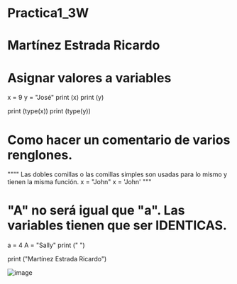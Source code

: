 # Practica1_3W
# Martínez Estrada Ricardo

# Asignar valores a variables
x = 9
y = "José"
print (x)
print (y)

print (type(x))
print (type(y))

# Como hacer un comentario de varios renglones.
""""
Las dobles comillas o las comillas simples son 
usadas para lo mismo y tienen la misma función.
x = "John"
x = 'John'
"""

# "A" no será igual que "a". Las variables tienen que ser IDENTICAS.
a = 4
A = "Sally"
print (" ")

print ("Martínez Estrada Ricardo")

![image](https://github.com/user-attachments/assets/642573ca-3c77-4004-a2ee-67a2bbe25a05)

